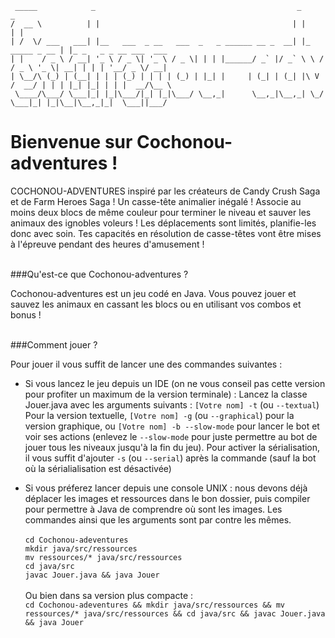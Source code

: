 ````
 _____            _                                             _                 _                       
/  __ \          | |                                           | |               | |                      
| /  \/ ___   ___| |__   ___  _ __   ___  _   _ ______ __ _  __| |_   _____ _ __ | |_ _   _ _ __ ___  ___ 
| |    / _ \ / __| '_ \ / _ \| '_ \ / _ \| | | |______/ _` |/ _` \ \ / / _ \ '_ \| __| | | | '__/ _ \/ __|
| \__/\ (_) | (__| | | | (_) | | | | (_) | |_| |     | (_| | (_| |\ V /  __/ | | | |_| |_| | | |  __/\__ \
 \____/\___/ \___|_| |_|\___/|_| |_|\___/ \__,_|      \__,_|\__,_| \_/ \___|_| |_|\__|\__,_|_|  \___||___/
````

# Bienvenue sur Cochonou-adventures !

COCHONOU-ADVENTURES inspiré par les créateurs de Candy Crush Saga et de Farm Heroes Saga !
Un casse-tête animalier inégalé !
Associe au moins deux blocs de même
couleur pour terminer le niveau et sauver les animaux des ignobles
voleurs ! Les déplacements sont limités, planifie-les donc avec
soin. Tes capacités en résolution de casse-têtes vont être mises à
l'épreuve pendant des heures d'amusement !
<br/>
<br/>

###Qu'est-ce que Cochonou-adventures ?

Cochonou-adventures est un jeu codé en Java.
Vous pouvez jouer et sauvez les animaux en cassant les blocs ou en utilisant vos combos et bonus !
<br/>
<br/>

###Comment jouer ?

Pour jouer il vous suffit de lancer une des commandes suivantes :

- Si vous lancez le jeu depuis un IDE (on ne vous conseil pas cette version pour profiter un maximum de la version terminale) :
 Lancez la classe Jouer.java avec les arguments suivants :
  `[Votre nom] -t` (ou `--textual`) Pour la version textuelle, `[Votre nom] -g` (ou `--graphical`) pour la version graphique, ou `[Votre nom] -b --slow-mode` pour lancer le bot et voir ses actions (enlevez le `--slow-mode` pour juste permettre au bot de jouer tous les niveaux jusqu'à la fin du jeu).
  Pour activer la sérialisation, il vous suffit d'ajouter `-s` (ou `--serial`) après la commande (sauf la bot où la sérialialisation est désactivée)
  
- Si vous préferez lancer depuis une console UNIX :
nous devons déjà déplacer les images et ressources dans le bon dossier, puis compiler pour permettre à Java de comprendre où sont les images.
  Les commandes ainsi que les arguments sont par contre les mêmes. <br/> <br/>
  `cd Cochonou-adeventures` <br/>
  `mkdir java/src/ressources` <br/>
  `mv ressources/* java/src/ressources` <br/>
  `cd java/src` <br/>
  `javac Jouer.java && java Jouer` <br/>
  <br/>
  Ou bien dans sa version plus compacte : <br/>
  `cd Cochonou-adeventures && mkdir java/src/ressources && mv ressources/* java/src/ressources && cd java/src && javac Jouer.java && java Jouer` <br/>